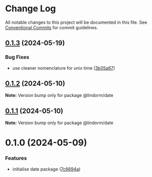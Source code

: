 # Change Log

All notable changes to this project will be documented in this file.
See [Conventional Commits](https://conventionalcommits.org) for commit guidelines.

## [0.1.3](https://github.com/lindorm-io/monorepo/compare/@lindorm/date@0.1.2...@lindorm/date@0.1.3) (2024-05-19)

### Bug Fixes

- use cleaner nomenclature for unix time ([3b05a67](https://github.com/lindorm-io/monorepo/commit/3b05a67b94c775b1d0929a4a8d002473b726e300))

## [0.1.2](https://github.com/lindorm-io/monorepo/compare/@lindorm/date@0.1.1...@lindorm/date@0.1.2) (2024-05-10)

**Note:** Version bump only for package @lindorm/date

## [0.1.1](https://github.com/lindorm-io/monorepo/compare/@lindorm/date@0.1.0...@lindorm/date@0.1.1) (2024-05-10)

**Note:** Version bump only for package @lindorm/date

# 0.1.0 (2024-05-09)

### Features

- initialise date package ([7c6694a](https://github.com/lindorm-io/monorepo/commit/7c6694a87c90f8173d8cdf12c0a9387aaae9fad5))
